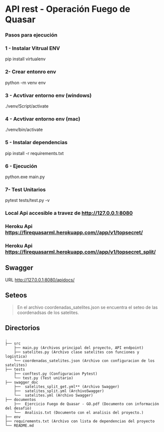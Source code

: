 # API rest - Operación Fuego de Quasar

### Pasos para ejecución 

### 1 - Instalar Vitrual ENV
pip install virtualenv

### 2- Crear entonro env 
python -m venv env

### 3 - Acvtivar entorno env (windows)
./venv/Script/activate

### 4 - Acvtivar entorno env (mac)
./venv/bin/activate

### 5 - Instalar dependencias
pip install -r requirements.txt

### 6 - Ejecución
python.exe main.py

### 7- Test Unitarios
pytest tests/test.py -v

### Local Api accesible a travez de  http://127.0.0.1:8080

### Heroku Api https://firequasarml.herokuapp.com//app/v1/topsecret/
### Heroku Api https://firequasarml.herokuapp.com//app/v1/topsecret_split/

## Swagger 
URL http://127.0.0.1:8080/apidocs/


## Seteos

> En el archivo coordenadas_satelites.json se encuentra el seteo de las coordenadsas de los satelites.

## Directorios
    .
    ├── src
        ├── main.py (Archivos principal del proyecto, API endpoint)
        ├── satelites.py (Archivo clase satelites con funciones y logistica)
        └── coordenadas_satelites.json (Archivo con configuracion de los satelites)
    ├── tests
        ├── conftest.py (Configuracion Pytest)
        └── test.py (Test unitario)    
    ├── swagger_doc
        ├──  satelites_split_get.yml** (Archivo Swagger)
        ├──  satelites_split.yml (ArchivoSwagger)
        └──  satelites.yml (Archivo Swagger)    
    ├── documentos
        ├──  Ejercicio Fuego de Quasar - GO.pdf (Documento con información del desafio)
        └──  Analisis.txt (Documento con el analisis del proyecto.)
    ├── env
    ├── requirements.txt (Archivo con lista de dependencias del proyecto
    └── README.md
